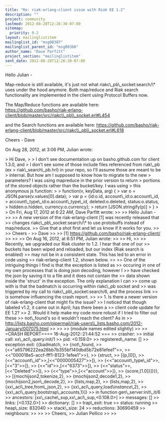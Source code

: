 ```yaml
---
title: "Re: riak-erlang-client issue with Riak EE 1.2"
description: ""
project: community
lastmod: 2012-08-28T12:26:30-07:00
sitemap:
  priority: 0.2
layout: mailinglistitem
mailinglist_id: "msg08387"
mailinglist_parent_id: "msg08386"
author_name: "Dave Parfitt"
project_section: "mailinglistitem"
sent_date: 2012-08-28T12:26:30-07:00
---
```



Hello Julian -
 
Map-reduce is still available, it's just not what riakc\\_pb\\_socket:search/\\* uses 
under the hood anymore. Both map/reduce and Riak search functionality are 
implemented in the client using Protocol Buffers now.

The Map/Reduce functions are available here:
https://github.com/basho/riak-erlang-client/blob/master/src/riakc\\_pb\\_socket.erl#L454

and the Search functions are available here: 
https://github.com/basho/riak-erlang-client/blob/master/src/riakc\\_pb\\_socket.erl#L618

Cheers -
Dave

On Aug 28, 2012, at 3:06 PM, Julian wrote:

&gt; Hi Dave,
&gt; 
&gt; I don't see documentation up on basho.github.com for client 1.3.0, and
&gt; I don't see some of those include files referenced from riak\\_pb (ex
&gt; riak\\_search\\_pb.hrl) in your repo, so I'll assume those are meant to be
&gt; internal. But how am I supposed to know how to migrate to the new
&gt; parameters? I was using mapreduce in the prior version to return
&gt; portions of the stored objects rather than the bucket/key. I was using
&gt; this anonymous js function:
&gt; 
&gt; function(v, keyData, arg) {
&gt; var o = JSON.parse(v.values[0].data);
&gt; var p = {id:o.id, account\\_id:o.account\\_id,
&gt; account\\_type\\_id:o.account\\_type\\_id, deleted:o.deleted, status:o.status,
&gt; hidden:o.hidden, currency:o.currency};
&gt; return [JSON.stringify(p)]
&gt; }
&gt; 
&gt; On Fri, Aug 17, 2012 at 6:22 AM, Dave Parfitt  wrote:
&gt;&gt; 
&gt;&gt; Hello Julian -
&gt;&gt; 
&gt;&gt; A new version of the riak-erlang-client [1] was recently released that 
&gt;&gt; changes riakc\\_pb\\_socket:search/\\* to use protobuffs instead of map/reduce. 
&gt;&gt; Give that a shot first and let us know if it works for you.
&gt;&gt; 
&gt;&gt; Cheers -
&gt;&gt; Dave
&gt;&gt; 
&gt;&gt; [1] https://github.com/basho/riak-erlang-client/
&gt;&gt; 
&gt;&gt; 
&gt;&gt; On Aug 16, 2012, at 6:51 PM, Julian wrote:
&gt;&gt; 
&gt;&gt; Hi,
&gt;&gt; 
&gt;&gt; Recently, we upgraded our Riak cluster to 1.2. I hear that one of our 
&gt;&gt; buckets has been wiped and reloaded, but our index (Riak search is enabled) 
&gt;&gt; may not be in a consistent state. This has led to an error in code using 
&gt;&gt; riak-erlang-client 1.2, shown below.
&gt;&gt; 
&gt;&gt; One of the intriguing things I find is that the exception is listed as 
&gt;&gt; occuring in one of my own processes that is doing json decoding, however I 
&gt;&gt; have checked the json by saving it to a file and it does not contain the 
&gt;&gt; data shown inside the 'struct' in the exception. The only explanation I can 
&gt;&gt; come up with is that the badmatch is occurring within riakc\\_pb socket and 
&gt;&gt; was triggered by my call to riakc\\_pb\\_socket:search/6, and the process link 
&gt;&gt; is somehow influencing the crash report.
&gt;&gt; 
&gt;&gt; 1. Is there a newer version of riak-erlang-client that might fix the issue? 
&gt;&gt; I noticed that though labeled v1.2, it came out in April; has there been a 
&gt;&gt; client code update for EE 1.2?
&gt;&gt; 2. Would it help make my code more robust if I tried to filter out these 
&gt;&gt; not\\_found's so it wouldn't reach the client? As in 
&gt;&gt; http://lists.basho.com/pipermail/riak-users\\_lists.basho.com/2012-January/007075.html
&gt;&gt; 
&gt;&gt; 
&gt;&gt; (module names edited slightly)
&gt;&gt; 
&gt;&gt; =CRASH REPORT==== 16-Aug-2012::21:44:52 ===
&gt;&gt; crasher:
&gt;&gt; initial call: xx\\_acl\\_query:init/1
&gt;&gt; pid: &lt;0.159.0&gt;
&gt;&gt; registered\\_name: []
&gt;&gt; exception exit: {{badmatch,
&gt;&gt; {not\\_found,
&gt;&gt; {&lt;&lt;"a65796222ea26bb7b355bf140dbd5b72e81efee1"&gt;&gt;,
&gt;&gt; &lt;&lt;"000018e5-accf-fff1-8123-1efee1"&gt;&gt;},
&gt;&gt; {struct,
&gt;&gt; [{p,[0]},
&gt;&gt; {&lt;&lt;"account\\_id"&gt;&gt;,[&lt;&lt;"0000005427"&gt;&gt;]},
&gt;&gt; {&lt;&lt;"account\\_type\\_id"&gt;&gt;,[&lt;&lt;"3"&gt;&gt;]},
&gt;&gt; {&lt;&lt;"id"&gt;&gt;,[&lt;&lt;"6373"&gt;&gt;]},
&gt;&gt; {&lt;&lt;"status"&gt;&gt;,[&lt;&lt;"Deleted"&gt;&gt;]},
&gt;&gt; {&lt;&lt;"type"&gt;&gt;,[&lt;&lt;"account"&gt;&gt;]},
&gt;&gt; {score,[1.0]}]}}},
&gt;&gt; [{mochijson2,tokenize,2},
&gt;&gt; {mochijson2,decode1,2},
&gt;&gt; {mochijson2,json\\_decode,2},
&gt;&gt; {lists,map,2},
&gt;&gt; {lists,map,2},
&gt;&gt; {xx\\_acl\\_tree,from\\_json,2},
&gt;&gt; {xx\\_acl\\_query,load\\_instance\\_,2},
&gt;&gt; {xx\\_acl\\_query,bootstrap\\_accounts,1}]}
&gt;&gt; in function gen\\_server:init\\_it/6
&gt;&gt; ancestors: [xx\\_cache\\_sup,xx\\_acl\\_sup,&lt;0.108.0&gt;]
&gt;&gt; messages: []
&gt;&gt; links: [&lt;0.132.0&gt;]
&gt;&gt; dictionary: []
&gt;&gt; trap\\_exit: true
&gt;&gt; status: running
&gt;&gt; heap\\_size: 832040
&gt;&gt; stack\\_size: 24
&gt;&gt; reductions: 30690459
&gt;&gt; neighbours:
&gt;&gt; 
&gt;&gt; 
&gt;&gt; Cheers,
&gt;&gt; Julian Pellico
&gt;&gt; 
&gt;&gt; 
